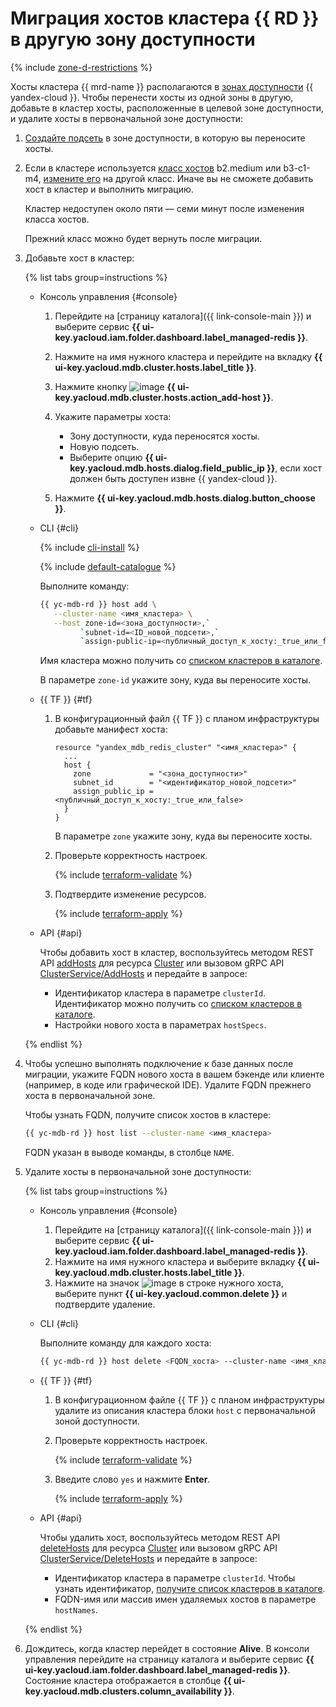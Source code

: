 # Миграция хостов кластера {{ RD }} в другую зону доступности


{% include [zone-d-restrictions](../../_includes/mdb/ru-central1-d-restrictions.md) %}


Хосты кластера {{ mrd-name }} располагаются в [зонах доступности](../../overview/concepts/geo-scope.md) {{ yandex-cloud }}. Чтобы перенести хосты из одной зоны в другую, добавьте в кластер хосты, расположенные в целевой зоне доступности, и удалите хосты в первоначальной зоне доступности:

1. [Создайте подсеть](../../vpc/operations/subnet-create.md) в зоне доступности, в которую вы переносите хосты.
1. Если в кластере используется [класс хостов](../concepts/instance-types.md#available-flavors) b2.medium или b3-c1-m4, [измените его](update.md#change-resource-preset) на другой класс. Иначе вы не сможете добавить хост в кластер и выполнить миграцию.

   Кластер недоступен около пяти — семи минут после изменения класса хостов.

   Прежний класс можно будет вернуть после миграции.

1. Добавьте хост в кластер:

   {% list tabs group=instructions %}

   - Консоль управления {#console}

      1. Перейдите на [страницу каталога]({{ link-console-main }}) и выберите сервис **{{ ui-key.yacloud.iam.folder.dashboard.label_managed-redis }}**.
      1. Нажмите на имя нужного кластера и перейдите на вкладку **{{ ui-key.yacloud.mdb.cluster.hosts.label_title }}**.
      1. Нажмите кнопку ![image](../../_assets/console-icons/plus.svg) **{{ ui-key.yacloud.mdb.cluster.hosts.action_add-host }}**.
      1. Укажите параметры хоста:

         * Зону доступности, куда переносятся хосты.
         * Новую подсеть.
         * Выберите опцию **{{ ui-key.yacloud.mdb.hosts.dialog.field_public_ip }}**, если хост должен быть доступен извне {{ yandex-cloud }}.

      1. Нажмите **{{ ui-key.yacloud.mdb.hosts.dialog.button_choose }}**.

   - CLI {#cli}

      {% include [cli-install](../../_includes/cli-install.md) %}

      {% include [default-catalogue](../../_includes/default-catalogue.md) %}

      Выполните команду:

      ```bash
      {{ yc-mdb-rd }} host add \
         --cluster-name <имя_кластера> \
         --host zone-id=<зона_доступности>,`
               `subnet-id=<ID_новой_подсети>,`
               `assign-public-ip=<публичный_доступ_к_хосту:_true_или_false>
      ```

      Имя кластера можно получить со [списком кластеров в каталоге](cluster-list.md#list-clusters).

      В параметре `zone-id` укажите зону, куда вы переносите хосты.

   - {{ TF }} {#tf}

      1. В конфигурационный файл {{ TF }} с планом инфраструктуры добавьте манифест хоста:

         ```hcl
         resource "yandex_mdb_redis_cluster" "<имя_кластера>" {
           ...
           host {
             zone             = "<зона_доступности>"
             subnet_id        = "<идентификатор_новой_подсети>"
             assign_public_ip = <публичный_доступ_к_хосту:_true_или_false>
           }
         }
         ```

         В параметре `zone` укажите зону, куда вы переносите хосты.

      1. Проверьте корректность настроек.

         {% include [terraform-validate](../../_includes/mdb/terraform/validate.md) %}

      1. Подтвердите изменение ресурсов.

         {% include [terraform-apply](../../_includes/mdb/terraform/apply.md) %}

   - API {#api}

      Чтобы добавить хост в кластер, воспользуйтесь методом REST API [addHosts](../api-ref/Cluster/addHosts.md) для ресурса [Cluster](../api-ref/Cluster/index.md) или вызовом gRPC API [ClusterService/AddHosts](../api-ref/grpc/cluster_service.md#AddHosts) и передайте в запросе:

      * Идентификатор кластера в параметре `clusterId`. Идентификатор можно получить со [списком кластеров в каталоге](cluster-list.md#list-clusters).
      * Настройки нового хоста в параметрах `hostSpecs`.

   {% endlist %}

1. Чтобы успешно выполнять подключение к базе данных после миграции, укажите FQDN нового хоста в вашем бэкенде или клиенте (например, в коде или графической IDE). Удалите FQDN прежнего хоста в первоначальной зоне.

   Чтобы узнать FQDN, получите список хостов в кластере:

   ```bash
   {{ yc-mdb-rd }} host list --cluster-name <имя_кластера>
   ```

   FQDN указан в выводе команды, в столбце `NAME`.

1. Удалите хосты в первоначальной зоне доступности:

   {% list tabs group=instructions %}

   - Консоль управления {#console}

      1. Перейдите на [страницу каталога]({{ link-console-main }}) и выберите сервис **{{ ui-key.yacloud.iam.folder.dashboard.label_managed-redis }}**.
      1. Нажмите на имя нужного кластера и выберите вкладку **{{ ui-key.yacloud.mdb.cluster.hosts.label_title }}**.
      1. Нажмите на значок ![image](../../_assets/console-icons/ellipsis.svg) в строке нужного хоста, выберите пункт **{{ ui-key.yacloud.common.delete }}** и подтвердите удаление.

   - CLI {#cli}

      Выполните команду для каждого хоста:

      ```bash
      {{ yc-mdb-rd }} host delete <FQDN_хоста> --cluster-name <имя_кластера>
      ```

   - {{ TF }} {#tf}

      1. В конфигурационном файле {{ TF }} с планом инфраструктуры удалите из описания кластера блоки `host` с первоначальной зоной доступности.
      1. Проверьте корректность настроек.

         {% include [terraform-validate](../../_includes/mdb/terraform/validate.md) %}

      1. Введите слово `yes` и нажмите **Enter**.

         {% include [terraform-apply](../../_includes/mdb/terraform/apply.md) %}

   - API {#api}

      Чтобы удалить хост, воспользуйтесь методом REST API [deleteHosts](../api-ref/Cluster/deleteHosts.md) для ресурса [Cluster](../api-ref/Cluster/index.md) или вызовом gRPC API [ClusterService/DeleteHosts](../api-ref/grpc/cluster_service.md#DeleteHosts) и передайте в запросе:

      * Идентификатор кластера в параметре `clusterId`. Чтобы узнать идентификатор, [получите список кластеров в каталоге](cluster-list.md#list-clusters).
      * FQDN-имя или массив имен удаляемых хостов в параметре `hostNames`.

   {% endlist %}

1. Дождитесь, когда кластер перейдет в состояние **Alive**. В консоли управления перейдите на страницу каталога и выберите сервис **{{ ui-key.yacloud.iam.folder.dashboard.label_managed-redis }}**. Состояние кластера отображается в столбце **{{ ui-key.yacloud.mdb.clusters.column_availability }}**.
